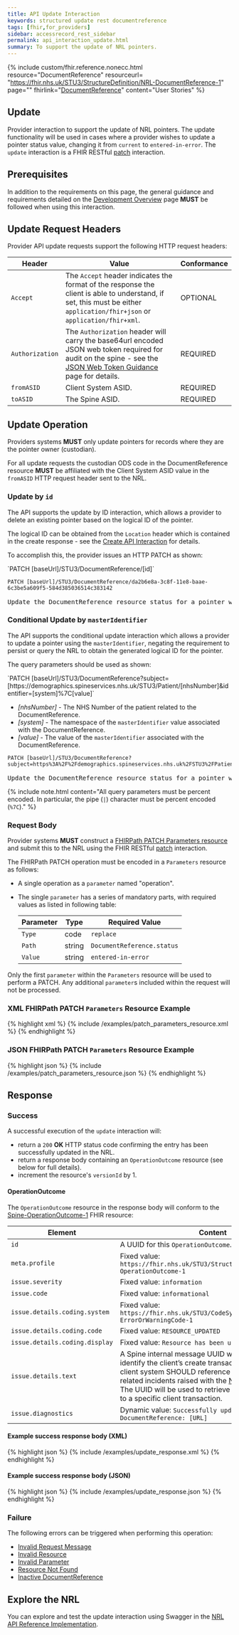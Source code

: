 ```yaml
---
title: API Update Interaction
keywords: structured update rest documentreference
tags: [fhir,for_providers]
sidebar: accessrecord_rest_sidebar
permalink: api_interaction_update.html
summary: To support the update of NRL pointers.
---
```


{% include custom/fhir.reference.nonecc.html resource="DocumentReference" resourceurl= "https://fhir.nhs.uk/STU3/StructureDefinition/NRL-DocumentReference-1" page="" fhirlink="[DocumentReference](https://www.hl7.org/fhir/STU3/documentreference.html)" content="User Stories" %}

## Update

Provider interaction to support the update of NRL pointers. The update functionality will be used in cases where a provider wishes to update a pointer status value, changing it from `current` to `entered-in-error`. The `update` interaction is a FHIR RESTful [patch](https://www.hl7.org/fhir/STU3/http.html#patch) interaction.

## Prerequisites

In addition to the requirements on this page, the general guidance and requirements detailed on the [Development Overview](development_overview.html) page **MUST** be followed when using this interaction.

## Update Request Headers

Provider API update requests support the following HTTP request headers:

|Header|Value|Conformance|
|------|-----|-----------|
| `Accept` | The `Accept` header indicates the format of the response the client is able to understand, if set, this must be either `application/fhir+json` or `application/fhir+xml`. | OPTIONAL |
| `Authorization` | The `Authorization` header will carry the base64url encoded JSON web token required for audit on the spine - see the [JSON Web Token Guidance](guidance_jwt.html) page for details. | REQUIRED |
| `fromASID` | Client System ASID. | REQUIRED |
| `toASID` | The Spine ASID. | REQUIRED |

## Update Operation

Providers systems **MUST** only update pointers for records where they are the pointer owner (custodian).

For all update requests the custodian ODS code in the DocumentReference resource **MUST** be affiliated with the Client System ASID value in the `fromASID` HTTP request header sent to the NRL.

### Update by `id`

The API supports the update by ID interaction, which allows a provider to delete an existing pointer based on the logical ID of the pointer.

The logical ID can be obtained from the `Location` header which is contained in the create response - see the [Create API Interaction](api_interaction_create.html#create-response) for details.

To accomplish this, the provider issues an HTTP PATCH as shown:

<div markdown="span" class="alert alert-success" role="alert">
`PATCH [baseUrl]/STU3/DocumentReference/[id]`
</div>

<div class="language-http highlighter-rouge">
<pre class="highlight">
<code><span class="err">PATCH [baseUrl]/STU3/DocumentReference/da2b6e8a-3c8f-11e8-baae-6c3be5a609f5-584d385036514c383142
</span></code>
Update the DocumentReference resource status for a pointer with the logical id of 'da2b6e8a-3c8f-11e8-baae-6c3be5a609f5-584d385036514c383142'.</pre>
</div>

### Conditional Update by `masterIdentifier`

The API supports the conditional update interaction which allows a provider to update a pointer using the `masterIdentifier`, negating the requirement to persist or query the NRL to obtain the generated logical ID for the pointer.

The query parameters should be used as shown:

<div markdown="span" class="alert alert-success" role="alert">
`PATCH [baseUrl]/STU3/DocumentReference?subject=[https://demographics.spineservices.nhs.uk/STU3/Patient/[nhsNumber]&amp;identifier=[system]%7C[value]`
</div>

- *[nhsNumber]* - The NHS Number of the patient related to the DocumentReference.
- *[system]* - The namespace of the `masterIdentifier` value associated with the DocumentReference.
- *[value]* - The value of the `masterIdentifier` associated with the DocumentReference.

<div class="language-http highlighter-rouge">
<pre class="highlight">
<code><span class="err">PATCH [baseUrl]/STU3/DocumentReference?subject=https%3A%2F%2Fdemographics.spineservices.nhs.uk%2FSTU3%2FPatient%2F9876543210%26identifier%3Durn%3Aietf%3Arfc%3A3986%257Curn%3Aoid%3A1.3.6.1.4.1.21367.2005.3.71
</span></code>
Update the DocumentReference resource status for a pointer with a subject and identifier.</pre>
</div>

{% include note.html content="All query parameters must be percent encoded. In particular, the pipe (`|`) character must be percent encoded (`%7C`)." %}

### Request Body

Provider systems **MUST** construct a [FHIRPath PATCH Parameters resource](https://www.hl7.org/fhir/STU3/fhirpatch.html) and submit this to the NRL using the FHIR RESTful [patch](https://www.hl7.org/fhir/STU3/http.html#patch) interaction.

The FHIRPath PATCH operation must be encoded in a `Parameters` resource as follows:
- A single operation as a `parameter` named "operation".
- The single `parameter` has a series of mandatory parts, with required values as listed in following table:

    |Parameter|Type|Required Value|
    |---------|----|--------------|
    |`Type`|code|`replace`|
    |`Path`|string|`DocumentReference.status`|
    |`Value`|string|`entered-in-error`|

Only the first `parameter` within the `Parameters` resource will be used to perform a PATCH. Any additional `parameter`s included within the request will not be processed.

### XML FHIRPath PATCH `Parameters` Resource Example

<div class="github-sample-wrapper scroll-height-350">
{% highlight xml %}
{% include /examples/patch_parameters_resource.xml %}
{% endhighlight %}
</div>

### JSON FHIRPath PATCH `Parameters` Resource Example

<div class="github-sample-wrapper scroll-height-350">
{% highlight json %}
{% include /examples/patch_parameters_resource.json %}
{% endhighlight %}
</div>

## Response

### Success

A successful execution of the `update` interaction will:
- return a `200` **OK** HTTP status code confirming the entry has been successfully updated in the NRL.
- return a response body containing an `OperationOutcome` resource (see below for full details).
- increment the resource's `versionId` by 1.

#### OperationOutcome

The `OperationOutcome` resource in the response body will conform to the [Spine-OperationOutcome-1](https://fhir.nhs.uk/STU3/StructureDefinition/Spine-OperationOutcome-1) FHIR resource:

|Element|Content|
|-------|-------|
|`id`|A UUID for this `OperationOutcome`.|
|`meta.profile`|Fixed value: `https://fhir.nhs.uk/STU3/StructureDefinition/Spine-OperationOutcome-1`|
|`issue.severity`|Fixed value: `information`|
|`issue.code`|Fixed value: `informational`|
|`issue.details.coding.system`|Fixed value: `https://fhir.nhs.uk/STU3/CodeSystem/Spine-ErrorOrWarningCode-1`|
|`issue.details.coding.code`|Fixed value: `RESOURCE_UPDATED`|
|`issue.details.coding.display`|Fixed value: `Resource has been updated`|
|`issue.details.text`| A Spine internal message UUID which can be used to identify the client’s create transaction within Spine. A client system SHOULD reference this UUID in any related incidents raised with the [National Service Desk](https://digital.nhs.uk/services/spine/spine-mini-service-provider-for-personal-demographics-service/service-management-live-service). The UUID will be used to retrieve log entries that relate to a specific client transaction. |
|`issue.diagnostics`|Dynamic value: `Successfully updated resource DocumentReference: [URL]`|

#### Example success response body (XML)

<div class="github-sample-wrapper scroll-height-350">
{% highlight json %}
{% include /examples/update_response.xml %}
{% endhighlight %}
</div>

#### Example success response body (JSON)

<div class="github-sample-wrapper scroll-height-350">
{% highlight json %}
{% include /examples/update_response.json %}
{% endhighlight %}
</div>

### Failure

The following errors can be triggered when performing this operation:

- [Invalid Request Message](guidance_errors.html#invalid-request-message)
- [Invalid Resource](guidance_errors.html#update-invalid-resource-errors)
- [Invalid Parameter](guidance_errors.html#parameters)
- [Resource Not Found](guidance_errors.html#resource-not-found)
- [Inactive DocumentReference](guidance_errors.html#inactive-documentreference)

## Explore the NRL
You can explore and test the update interaction using Swagger in the [NRL API Reference Implementation](https://data.developer.nhs.uk/nrls-ri/index.html).
